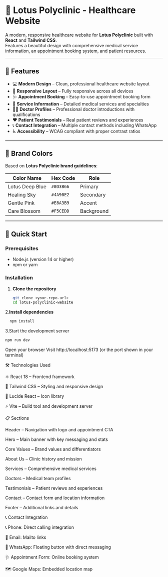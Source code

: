 # 🌸 Lotus Polyclinic - Healthcare Website

A modern, responsive healthcare website for **Lotus Polyclinic** built with **React** and **Tailwind CSS**.  
Features a beautiful design with comprehensive medical service information, an appointment booking system, and patient resources.

---

## 🌟 Features

- 💻 **Modern Design** – Clean, professional healthcare website layout  
- 📱 **Responsive Layout** – Fully responsive across all devices  
- 🩺 **Appointment Booking** – Easy-to-use appointment booking form  
- 💼 **Service Information** – Detailed medical services and specialties  
- 👩‍⚕️ **Doctor Profiles** – Professional doctor introductions with qualifications  
- ❤️ **Patient Testimonials** – Real patient reviews and experiences  
- 📞 **Contact Integration** – Multiple contact methods including WhatsApp  
- ♿ **Accessibility** – WCAG compliant with proper contrast ratios  

---

## 🎨 Brand Colors

Based on **Lotus Polyclinic brand guidelines**:

| Color Name | Hex Code | Role |
|-------------|-----------|------|
| Lotus Deep Blue | `#0D3B66` | Primary |
| Healing Sky | `#4A90E2` | Secondary |
| Gentle Pink | `#E8A3B9` | Accent |
| Care Blossom | `#F5CEDD` | Background |

---

## 🚀 Quick Start

### Prerequisites
- Node.js (version 14 or higher)  
- npm or yarn  

### Installation

1. **Clone the repository**
   ```bash
   git clone <your-repo-url>
   cd lotus-polyclinic-website
2.**Install dependencies**
   ```bash
     npm install
  ```
3.Start the development server
```bash
npm run dev
  ```
Open your browser
Visit http://localhost:5173
 (or the port shown in your terminal)

 🛠️ Technologies Used

⚛️ React 18 – Frontend framework

🎨 Tailwind CSS – Styling and responsive design

🧩 Lucide React – Icon library

⚡ Vite – Build tool and development server

📋 Sections

Header – Navigation with logo and appointment CTA

Hero – Main banner with key messaging and stats

Core Values – Brand values and differentiators

About Us – Clinic history and mission

Services – Comprehensive medical services

Doctors – Medical team profiles

Testimonials – Patient reviews and experiences

Contact – Contact form and location information

Footer – Additional links and details

📞 Contact Integration

📞 Phone: Direct calling integration

📧 Email: Mailto links

💬 WhatsApp: Floating button with direct messaging

🩺 Appointment Form: Online booking system

🗺️ Google Maps: Embedded location map
